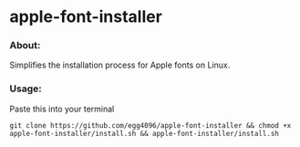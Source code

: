 # apple-font-installer
### About:
Simplifies the installation process for Apple fonts on Linux.

### Usage:
Paste this into your terminal
```
git clone https://github.com/egg4096/apple-font-installer && chmod +x apple-font-installer/install.sh && apple-font-installer/install.sh
```
